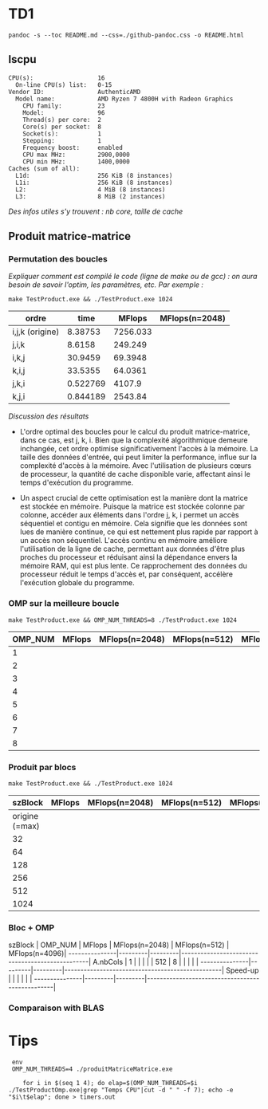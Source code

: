 
# TD1

`pandoc -s --toc README.md --css=./github-pandoc.css -o README.html`

## lscpu

```
CPU(s):                  16
  On-line CPU(s) list:   0-15
Vendor ID:               AuthenticAMD
  Model name:            AMD Ryzen 7 4800H with Radeon Graphics
    CPU family:          23
    Model:               96
    Thread(s) per core:  2
    Core(s) per socket:  8
    Socket(s):           1
    Stepping:            1
    Frequency boost:     enabled
    CPU max MHz:         2900,0000
    CPU min MHz:         1400,0000
Caches (sum of all):     
  L1d:                   256 KiB (8 instances)
  L1i:                   256 KiB (8 instances)
  L2:                    4 MiB (8 instances)
  L3:                    8 MiB (2 instances)
```

*Des infos utiles s'y trouvent : nb core, taille de cache*

## Produit matrice-matrice

### Permutation des boucles

*Expliquer comment est compilé le code (ligne de make ou de gcc) : on aura besoin de savoir l'optim, les paramètres, etc. Par exemple :*

`make TestProduct.exe && ./TestProduct.exe 1024`

  ordre           | time    | MFlops  | MFlops(n=2048)
------------------|---------|---------|----------------
i,j,k (origine)   | 8.38753 | 7256.033 |
j,i,k             | 8.6158 | 249.249 |
i,k,j             | 30.9459 | 69.3948 |
k,i,j             | 33.5355 | 64.0361 |
j,k,i             | 0.522769 | 4107.9 |
k,j,i             | 0.844189 | 2543.84 |

*Discussion des résultats*

- L'ordre optimal des boucles pour le calcul du produit matrice-matrice, dans ce cas, est j, k, i. Bien que la complexité algorithmique demeure inchangée, cet ordre optimise significativement l'accès à la mémoire. La taille des données d'entrée, qui peut limiter la performance, influe sur la complexité d'accès à la mémoire. Avec l'utilisation de plusieurs cœurs de processeur, la quantité de cache disponible varie, affectant ainsi le temps d'exécution du programme.

- Un aspect crucial de cette optimisation est la manière dont la matrice est stockée en mémoire. Puisque la matrice est stockée colonne par colonne, accéder aux éléments dans l'ordre j, k, i permet un accès séquentiel et contigu en mémoire. Cela signifie que les données sont lues de manière continue, ce qui est nettement plus rapide par rapport à un accès non séquentiel. L'accès continu en mémoire améliore l'utilisation de la ligne de cache, permettant aux données d'être plus proches du processeur et réduisant ainsi la dépendance envers la mémoire RAM, qui est plus lente. Ce rapprochement des données du processeur réduit le temps d'accès et, par conséquent, accélère l'exécution globale du programme.

### OMP sur la meilleure boucle

`make TestProduct.exe && OMP_NUM_THREADS=8 ./TestProduct.exe 1024`

  OMP_NUM         | MFlops  | MFlops(n=2048) | MFlops(n=512)  | MFlops(n=4096)
------------------|---------|----------------|----------------|---------------
1                 |  |
2                 |  |
3                 |  |
4                 |  |
5                 |  |
6                 |  |
7                 |  |
8                 |  |

### Produit par blocs

`make TestProduct.exe && ./TestProduct.exe 1024`

  szBlock         | MFlops  | MFlops(n=2048) | MFlops(n=512)  | MFlops(n=4096)
------------------|---------|----------------|----------------|---------------
origine (=max)    |  |
32                |  |
64                |  |
128               |  |
256               |  |
512               |  |
1024              |  |

### Bloc + OMP

  szBlock      | OMP_NUM | MFlops  | MFlops(n=2048) | MFlops(n=512)  | MFlops(n=4096)|
---------------|---------|---------|-------------------------------------------------|
A.nbCols       |  1      |         |                |                |               |
512            |  8      |         |                |                |               |
---------------|---------|---------|-------------------------------------------------|
Speed-up       |         |         |                |                |               |
---------------|---------|---------|-------------------------------------------------|

### Comparaison with BLAS

# Tips

```
 env 
 OMP_NUM_THREADS=4 ./produitMatriceMatrice.exe
```

```
    for i in $(seq 1 4); do elap=$(OMP_NUM_THREADS=$i ./TestProductOmp.exe|grep "Temps CPU"|cut -d " " -f 7); echo -e "$i\t$elap"; done > timers.out
```
